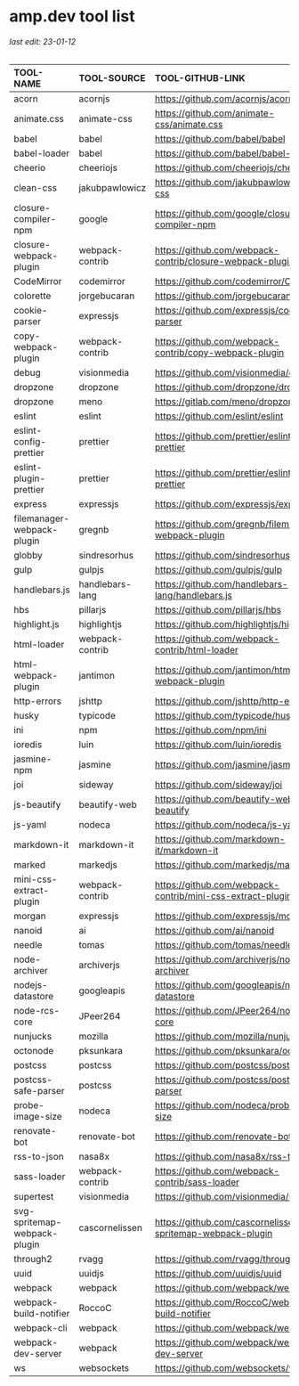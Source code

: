 # amp.dev tool list

###### last edit: 23-01-12

|TOOL-NAME|TOOL-SOURCE|TOOL-GITHUB-LINK|
|:--------|:----------|:--------------|
|acorn|acornjs|https://github.com/acornjs/acorn|
|animate.css|animate-css|https://github.com/animate-css/animate.css|
|babel|babel|https://github.com/babel/babel|
|babel-loader|babel|https://github.com/babel/babel-loader|
|cheerio|cheeriojs|https://github.com/cheeriojs/cheerio|
|clean-css|jakubpawlowicz|https://github.com/jakubpawlowicz/clean-css|
|closure-compiler-npm|google|https://github.com/google/closure-compiler-npm|
|closure-webpack-plugin|webpack-contrib|https://github.com/webpack-contrib/closure-webpack-plugin|
|CodeMirror|codemirror|https://github.com/codemirror/CodeMirror|
|colorette|jorgebucaran|https://github.com/jorgebucaran/colorette|
|cookie-parser|expressjs|https://github.com/expressjs/cookie-parser|
|copy-webpack-plugin|webpack-contrib|https://github.com/webpack-contrib/copy-webpack-plugin|
|debug|visionmedia|https://github.com/visionmedia/debug|
|dropzone|dropzone|https://github.com/dropzone/dropzone|
|dropzone|meno|https://gitlab.com/meno/dropzone|
|eslint|eslint|https://github.com/eslint/eslint|
|eslint-config-prettier|prettier|https://github.com/prettier/eslint-config-prettier|
|eslint-plugin-prettier|prettier|https://github.com/prettier/eslint-plugin-prettier|
|express|expressjs|https://github.com/expressjs/express|
|filemanager-webpack-plugin|gregnb|https://github.com/gregnb/filemanager-webpack-plugin|
|globby|sindresorhus|https://github.com/sindresorhus/globby|
|gulp|gulpjs|https://github.com/gulpjs/gulp|
|handlebars.js|handlebars-lang|https://github.com/handlebars-lang/handlebars.js|
|hbs|pillarjs|https://github.com/pillarjs/hbs|
|highlight.js|highlightjs|https://github.com/highlightjs/highlight.js|
|html-loader|webpack-contrib|https://github.com/webpack-contrib/html-loader|
|html-webpack-plugin|jantimon|https://github.com/jantimon/html-webpack-plugin|
|http-errors|jshttp|https://github.com/jshttp/http-errors|
|husky|typicode|https://github.com/typicode/husky|
|ini|npm|https://github.com/npm/ini|
|ioredis|luin|https://github.com/luin/ioredis|
|jasmine-npm|jasmine|https://github.com/jasmine/jasmine-npm|
|joi|sideway|https://github.com/sideway/joi|
|js-beautify|beautify-web|https://github.com/beautify-web/js-beautify|
|js-yaml|nodeca|https://github.com/nodeca/js-yaml|
|markdown-it|markdown-it|https://github.com/markdown-it/markdown-it|
|marked|markedjs|https://github.com/markedjs/marked|
|mini-css-extract-plugin|webpack-contrib|https://github.com/webpack-contrib/mini-css-extract-plugin|
|morgan|expressjs|https://github.com/expressjs/morgan|
|nanoid|ai|https://github.com/ai/nanoid|
|needle|tomas|https://github.com/tomas/needle|
|node-archiver|archiverjs|https://github.com/archiverjs/node-archiver|
|nodejs-datastore|googleapis|https://github.com/googleapis/nodejs-datastore|
|node-rcs-core|JPeer264|https://github.com/JPeer264/node-rcs-core|
|nunjucks|mozilla|https://github.com/mozilla/nunjucks|
|octonode|pksunkara|https://github.com/pksunkara/octonode|
|postcss|postcss|https://github.com/postcss/postcss|
|postcss-safe-parser|postcss|https://github.com/postcss/postcss-safe-parser|
|probe-image-size|nodeca|https://github.com/nodeca/probe-image-size|
|renovate-bot|renovate-bot|https://github.com/renovate-bot|
|rss-to-json|nasa8x|https://github.com/nasa8x/rss-to-json|
|sass-loader|webpack-contrib|https://github.com/webpack-contrib/sass-loader|
|supertest|visionmedia|https://github.com/visionmedia/supertest|
|svg-spritemap-webpack-plugin|cascornelissen|https://github.com/cascornelissen/svg-spritemap-webpack-plugin|
|through2|rvagg|https://github.com/rvagg/through2|
|uuid|uuidjs|https://github.com/uuidjs/uuid|
|webpack|webpack|https://github.com/webpack/webpack|
|webpack-build-notifier|RoccoC|https://github.com/RoccoC/webpack-build-notifier|
|webpack-cli|webpack|https://github.com/webpack/webpack-cli|
|webpack-dev-server|webpack|https://github.com/webpack/webpack-dev-server|
|ws|websockets|https://github.com/websockets/ws|

